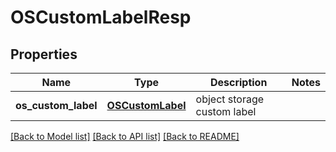 # OSCustomLabelResp

## Properties
Name | Type | Description | Notes
------------ | ------------- | ------------- | -------------
**os_custom_label** | [**OSCustomLabel**](OSCustomLabel.md) | object storage custom label | 

[[Back to Model list]](../README.md#documentation-for-models) [[Back to API list]](../README.md#documentation-for-api-endpoints) [[Back to README]](../README.md)


